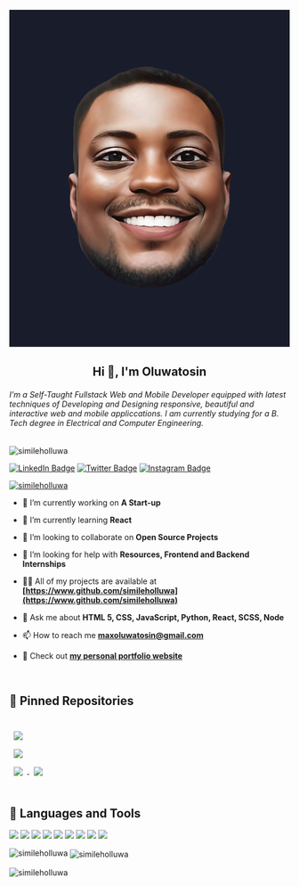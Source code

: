 ![Tosin's GitHub Banner](./banner.png)

<h2 align="center"> Hi 👋, I'm Oluwatosin </h2>
<h6 align="left">I’m a Self-Taught Fullstack Web and Mobile Developer equipped with latest techniques of Developing and Designing responsive, beautiful and interactive web and mobile appliccations. I am currently studying for a B. Tech degree in Electrical and Computer Engineering.</h6>

<p align="left"> <img src="https://komarev.com/ghpvc/?username=simileholluwa&label=Profile%20views&color=0e75b6&style=flat" alt="simileholluwa" /></p>

[![LinkedIn Badge](https://img.shields.io/badge/LinkedIn-Profile-informational?style=flat&logo=linkedin&logoColor=white&color=0D76A8)](https://www.linkedin.com/in/ajanaku-oluwatosin-ezekiel-243133200/)
[![Twitter Badge](https://img.shields.io/badge/Twitter-Profile-informational?style=flat&logo=twitter&logoColor=white&color=1CA2F1)](https://twitter.com/simileholluwa)
[![Instagram Badge](https://img.shields.io/badge/Instagram-Profile-informational?style=flat&logo=instagram&logoColor=white&color=1CA2F1)](https://instagram.com/simileholluwa)


<p align="left"> <a href= "https://github.com/ryo-ma/github-profile-trophy"><img src="https://github-profile-trophy.vercel.app/?username=simileholluwa&theme=flat" alt="simileholluwa"/></a> </p>

- 🔭 I’m currently working on **A Start-up**

- 🌱 I’m currently learning **React**

- 👯 I’m looking to collaborate on **Open Source Projects**

- 🤝 I’m looking for help with **Resources, Frontend and Backend Internships**

- 👨‍💻 All of my projects are available at **[https://www.github.com/simileholluwa](https://www.github.com/simileholluwa)**

- 💬 Ask me about **HTML 5, CSS, JavaScript, Python, React, SCSS, Node**

- 📫 How to reach me **maxoluwatosin@gmail.com**

- 📣 Check out **[my personal portfolio website](https://simileholluwa.github.io)**

<br>

## 📌 Pinned Repositories

<br>

<a href="https://github.com/simileholluwa/flutter_apps_development">
  <img align="center" style="margin:0.5rem" src="https://github-readme-stats.vercel.app/api/pin/?username=simileholluwa&repo=flutter_apps_development&title_color=000000&text_color=565756&icon_color=4AB197&bg_color=ffffff" />
</a>

<br>

<a href="https://github.com/simileholluwa/html_css_js_projects">
  <img align="center" style="margin:0.5rem" src="https://github-readme-stats.vercel.app/api/pin/?username=simileholluwa&repo=html_css_js_projects&title_color=000000&text_color=565756&icon_color=4AB197&bg_color=ffffff" />
</a>

<br>

<a href="https://github.com/simileholluwa/react_web_projects">
  <img align="center" style="margin:0.5rem" src="https://github-readme-stats.vercel.app/api/pin/?username=simileholluwa&repo=react_web_projects&title_color=000000&text_color=565756&icon_color=4AB197&bg_color=ffffff" />
</a>

<a href="https://github.com/simileholluwa/go_lang">
  <img align="center" style="margin:0.5rem" src="https://github-readme-stats.vercel.app/api/pin/?username=simileholluwa&repo=go_lang&title_color=000000&text_color=565756&icon_color=4AB197&bg_color=ffffff" />
</a>

<br>
<br>

## 💼 Languages and Tools

![](https://img.shields.io/badge/Code-Dart-informational?style=flat&logo=dart&logoColor=white&color=4AB197)
![](https://img.shields.io/badge/Code-React-informational?style=flat&logo=react&logoColor=white&color=4AB197)
![](https://img.shields.io/badge/Code-Firebase-informational?style=flat&logo=firebase&logoColor=white&color=4AB197)
![](https://img.shields.io/badge/Code-JavaScript-informational?style=flat&logo=JavaScript&logoColor=white&color=4AB197)
![](https://img.shields.io/badge/Code-GoLang-informational?style=flat&logo=GoLang&logoColor=white&color=4AB197)
![](https://img.shields.io/badge/Code-Python-informational?style=flat&logo=Python&logoColor=white&color=4AB197)
![](https://img.shields.io/badge/Code-C++-informational?style=flat&logo=C++&logoColor=white&color=4AB197)
![](https://img.shields.io/badge/Code-MongoDB-informational?style=flat&logo=MongoDB&logoColor=white&color=4AB197)
![](https://img.shields.io/badge/Code-MySQL-informational?style=flat&logo=MySQL&logoColor=white&color=4AB197)

<p><img align="left" src="https://github-readme-stats.vercel.app/api/top-langs?username=simileholluwa&show_icons=true&locale=en&layout=compact" alt="simileholluwa" /></p>

<p>&nbsp;<img align="center" src="https://github-readme-stats.vercel.app/api?username=simileholluwa&show_icons=true&locale=en" alt="simileholluwa" /></p>

<p><img align="center" src="https://github-readme-streak-stats.herokuapp.com/?user=simileholluwa&" alt="simileholluwa" /></p>
